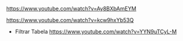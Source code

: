 https://www.youtube.com/watch?v=Ay8BXbAmEYM

https://www.youtube.com/watch?v=kcw9hxYb53Q

* Filtrar Tabela
https://www.youtube.com/watch?v=YYN9uTCyL-M
